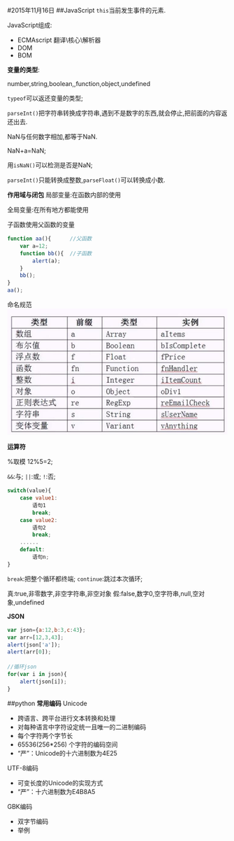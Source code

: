 #2015年11月16日
##JavaScript
`this`当前发生事件的元素.

JavaScript组成:
 - ECMAscript   翻译\核心\解析器
 - DOM
 - BOM


**变量的类型**:

number,string,boolean,,function,object,undefined

`typeof`可以返还变量的类型;

`parseInt()`把字符串转换成字符串,遇到不是数字的东西,就会停止,把前面的内容返还出去.

NaN与任何数字相加,都等于NaN.

NaN+a=NaN;

用`isNaN()`可以检测是否是NaN;

`parseInt()`只能转换成整数,`parseFloat()`可以转换成小数.

**作用域与闭包**
局部变量:在函数内部的使用

全局变量:在所有地方都能使用


子函数使用父函数的变量

```js
function aa(){      //父函数
    var a=12;
    function bb(){  //子函数
        alert(a);
    }
    bb();
}
aa();

```

命名规范
![](2015-11-16-1.jpg)

**运算符**

%取模
    12%5=2;

`&&`:与;
`||`:或;
`!`:否;

```js
switch(value){
    case value1:
        语句1
        break;
    case value2:
        语句2
        break;
    ......
    default:
        语句n;
}
```

`break`:把整个循环都终端;
`continue`:跳过本次循环;

真:true,非零数字,非空字符串,非空对象
假:false,数字0,空字符串,null,空对象,undefined

**JSON**
```js
var json={a:12,b:3,c:43};
var arr=[12,3,43];
alert(json['a']);
alert(arr[0]);

//循环json
for(var i in json){
    alert(json[i]);
}

```

##python
**常用编码**
 Unicode
 - 跨语言、跨平台进行文本转换和处理
 - 对每种语言中字符设定统一且唯一的二进制编码
 - 每个字符两个字节长
 - 65536(256*256) 个字符的编码空间
 - “严”：Unicode的十六进制数为4E25

UTF-8编码
 - 可变长度的Unicode的实现方式
 - “严”：十六进制数为E4B8A5

 GBK编码
 - 双字节编码
 - 举例


